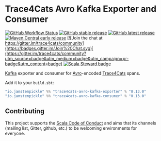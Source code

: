 # Trace4Cats Avro Kafka Exporter and Consumer

[![GitHub Workflow Status](https://img.shields.io/github/workflow/status/trace4cats/trace4cats-avro-kafka/Continuous%20Integration)](https://github.com/trace4cats/trace4cats-avro-kafka/actions?query=workflow%3A%22Continuous%20Integration%22)
[![GitHub stable release](https://img.shields.io/github/v/release/trace4cats/trace4cats-avro-kafka?label=stable&sort=semver)](https://github.com/trace4cats/trace4cats-avro-kafka/releases)
[![GitHub latest release](https://img.shields.io/github/v/release/trace4cats/trace4cats-avro-kafka?label=latest&include_prereleases&sort=semver)](https://github.com/trace4cats/trace4cats-avro-kafka/releases)
[![Maven Central early release](https://img.shields.io/maven-central/v/io.janstenpickle/trace4cats-avro-kafka-exporter_2.13?label=early)](https://maven-badges.herokuapp.com/maven-central/io.janstenpickle/trace4cats-avro-kafka-exporter_2.13)
[![Join the chat at https://gitter.im/trace4cats/community](https://badges.gitter.im/Join%20Chat.svg)](https://gitter.im/trace4cats/community?utm_source=badge&utm_medium=badge&utm_campaign=pr-badge&utm_content=badge)
[![Scala Steward badge](https://img.shields.io/badge/Scala_Steward-helping-blue.svg?style=flat&logo=data:image/png;base64,iVBORw0KGgoAAAANSUhEUgAAAA4AAAAQCAMAAAARSr4IAAAAVFBMVEUAAACHjojlOy5NWlrKzcYRKjGFjIbp293YycuLa3pYY2LSqql4f3pCUFTgSjNodYRmcXUsPD/NTTbjRS+2jomhgnzNc223cGvZS0HaSD0XLjbaSjElhIr+AAAAAXRSTlMAQObYZgAAAHlJREFUCNdNyosOwyAIhWHAQS1Vt7a77/3fcxxdmv0xwmckutAR1nkm4ggbyEcg/wWmlGLDAA3oL50xi6fk5ffZ3E2E3QfZDCcCN2YtbEWZt+Drc6u6rlqv7Uk0LdKqqr5rk2UCRXOk0vmQKGfc94nOJyQjouF9H/wCc9gECEYfONoAAAAASUVORK5CYII=)](https://scala-steward.org)

[Kafka] exporter and consumer for [Avro]-encoded [Trace4Cats] spans.

Add it to your `build.sbt`:

```scala
"io.janstenpickle" %% "trace4cats-avro-kafka-exporter" % "0.13.0"
"io.janstenpickle" %% "trace4cats-avro-kafka-consumer" % "0.13.0"
```

## Contributing

This project supports the [Scala Code of Conduct](https://typelevel.org/code-of-conduct.html) and aims that its channels
(mailing list, Gitter, github, etc.) to be welcoming environments for everyone.

[Trace4Cats]: https://github.com/trace4cats/trace4cats
[Avro]: https://avro.apache.org
[Kafka]: https://kafka.apache.org/
